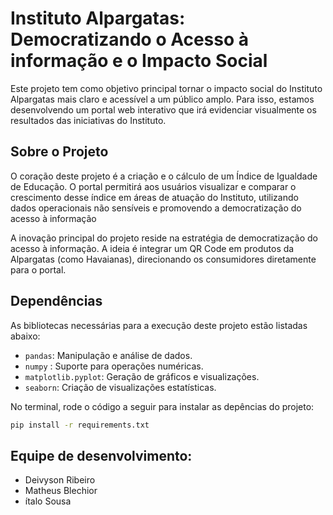 # Instituto Alpargatas: Democratizando o Acesso à informação e o Impacto Social
Este projeto tem como objetivo principal tornar o impacto social do Instituto Alpargatas mais claro e acessível a um público amplo. Para isso, estamos desenvolvendo um portal web interativo que irá evidenciar visualmente os resultados das iniciativas do Instituto.

## Sobre o Projeto
O coração deste projeto é a criação e o cálculo de um Índice de Igualdade de Educação. O portal permitirá aos usuários visualizar e comparar o crescimento desse índice em áreas de atuação do Instituto, utilizando dados operacionais não sensíveis e promovendo a democratização do acesso à informação

A inovação principal do projeto reside na estratégia de democratização do acesso à informação. A ideia é integrar um QR Code em produtos da Alpargatas (como Havaianas), direcionando os consumidores diretamente para o portal.

## Dependências
As bibliotecas necessárias para a execução deste projeto estão listadas abaixo:
- `pandas`: Manipulação e análise de dados.
- `numpy` : Suporte para operações numéricas.
- `matplotlib.pyplot`: Geração de gráficos e visualizações.
- `seaborn`: Criação de visualizações estatísticas.

No terminal, rode o código a seguir para instalar as depências do projeto:
```bash
pip install -r requirements.txt
``` 

## Equipe de desenvolvimento:
- Deivyson Ribeiro
- Matheus Blechior
- ítalo Sousa